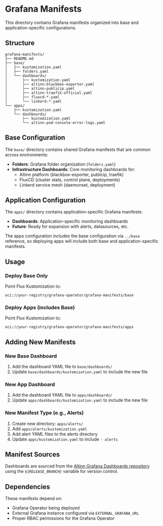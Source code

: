 # Grafana Manifests

This directory contains Grafana manifests organized into base and application-specific configurations.

## Structure

```
grafana-manifests/
├── README.md
├── base/
│   ├── kustomization.yaml
│   ├── folders.yaml
│   └── dashboards/
│       ├── kustomization.yaml
│       ├── altinn-blackbox-exporter.yaml
│       ├── altinn-publicip.yaml
│       ├── altinn-traefik-official.yaml
│       ├── fluxcd-*.yaml
│       └── linkerd-*.yaml
└── apps/
    ├── kustomization.yaml
    └── dashboards/
        ├── kustomization.yaml
        └── altinn-pod-console-error-logs.yaml
```

## Base Configuration

The `base/` directory contains shared Grafana manifests that are common across environments:

- **Folders**: Grafana folder organization (`folders.yaml`)
- **Infrastructure Dashboards**: Core monitoring dashboards for:
  - Altinn platform (blackbox-exporter, publicip, traefik)
  - FluxCD (cluster stats, control plane, deployments)
  - Linkerd service mesh (daemonset, deployment)

## Application Configuration

The `apps/` directory contains application-specific Grafana manifests:

- **Dashboards**: Application-specific monitoring dashboards
- **Future**: Ready for expansion with alerts, datasources, etc.

The apps configuration includes the base configuration via `../base` reference, so deploying apps will include both base and application-specific manifests.

## Usage

### Deploy Base Only
Point Flux Kustomization to:
```
oci://your-registry/grafana-operator/grafana-manifests/base
```

### Deploy Apps (includes Base)
Point Flux Kustomization to:
```
oci://your-registry/grafana-operator/grafana-manifests/apps
```

## Adding New Manifests

### New Base Dashboard
1. Add the dashboard YAML file to `base/dashboards/`
2. Update `base/dashboards/kustomization.yaml` to include the new file

### New App Dashboard
1. Add the dashboard YAML file to `apps/dashboards/`
2. Update `apps/dashboards/kustomization.yaml` to include the new file

### New Manifest Type (e.g., Alerts)
1. Create new directory: `apps/alerts/`
2. Add `apps/alerts/kustomization.yaml`
3. Add alert YAML files to the alerts directory
4. Update `apps/kustomization.yaml` to include `- alerts`

## Manifest Sources

Dashboards are sourced from the [Altinn Grafana Dashboards repository](https://github.com/Altinn/altinn-dashboards-grafana) using the `${RELEASE_BRANCH}` variable for version control.

## Dependencies

These manifests depend on:
- Grafana Operator being deployed
- External Grafana instance configured via `EXTERNAL_GRAFANA_URL`
- Proper RBAC permissions for the Grafana Operator